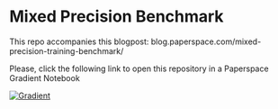 # Mixed Precision Benchmark

This repo accompanies this blogpost: blog.paperspace.com/mixed-precision-training-benchmark/

Please, click the following link to open this repository in a Paperspace Gradient Notebook

[![Gradient](https://assets.paperspace.io/img/gradient-badge.svg)](https://console.paperspace.com/github/gradient-ai/blob/main/notebook.ipynb)
